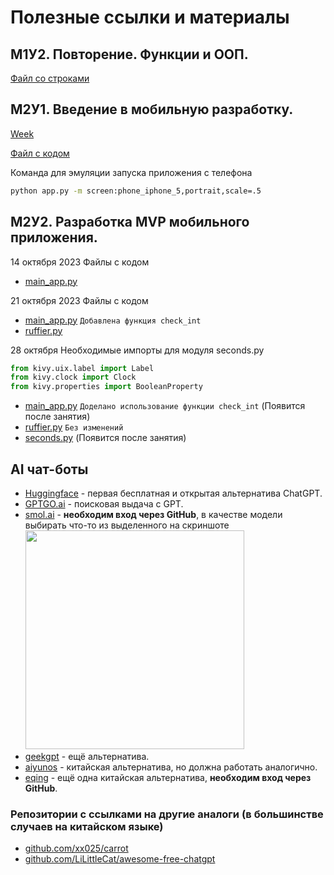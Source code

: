 # Полезные ссылки и материалы

## М1У2. Повторение. Функции и ООП.
[Файл со строками](m1s2.txt)

## М2У1. Введение в мобильную разработку.
[Week](https://weeek.net/ru)

[Файл с кодом](m2s1.txt)

Команда для эмуляции запуска приложения с телефона
```bash
python app.py -m screen:phone_iphone_5,portrait,scale=.5
```

## М2У2. Разработка MVP мобильного приложения.
14 октября 2023
Файлы с кодом 
- [main_app.py](main_app_m2s2.txt)

21 октября 2023
Файлы с кодом 
- [main_app.py](main_app_m2s2_1.txt) ```Добавлена функция check_int```
- [ruffier.py](ruffier_m2s2.txt)

28 октября
Необходимые импорты для модуля seconds.py
```python
from kivy.uix.label import Label
from kivy.clock import Clock
from kivy.properties import BooleanProperty
```

- [main_app.py](main_app_m2s2_2.txt) ```Доделано использование функции check_int``` (Появится после занятия)
- [ruffier.py](ruffier_m2s2.txt) ```Без изменений```
- [seconds.py](seconds_m2s2.txt) (Появится после занятия)


## AI чат-боты
- [Huggingface](https://huggingface.co/chat/) - первая бесплатная и открытая альтернатива ChatGPT.
- [GPTGO.ai](https://gptgo.ai/?hl=ru) - поисковая выдача с GPT.
- [smol.ai](https://smol.ai/) - **необходим вход через GitHub**, в качестве модели выбирать что-то из выделенного на скриншоте
  <img src="https://github.com/L4zzur/l4zzur.github.io/assets/66362624/0b57cac0-de0c-4bd4-a55d-4299d1137633" width="350"/>
- [geekgpt](https://chat.geekgpt.org/) - ещё альтернатива.
- [aiyunos](http://chat3.aiyunos.top) - китайская альтернатива, но должна работать аналогично.
- [eqing](https://chat.eqing.tech) - ещё одна китайская альтернатива, **необходим вход через GitHub**.
### Репозитории с ссылками на другие аналоги (в большинстве случаев на китайском языке)
- [github.com/xx025/carrot](https://github.com/xx025/carrot)
- [github.com/LiLittleCat/awesome-free-chatgpt](https://github.com/LiLittleCat/awesome-free-chatgpt)

